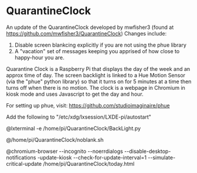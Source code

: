 # QuarantineClock

An update of the QuarantineClock developed by mwfisher3 (found at https://github.com/mwfisher3/QuarantineClock)
Changes include:
1) Disable screen blankcing explicitly if you are not using the phue library
2) A "vacation" set of messages keeping you apprised of how close to happy-hour you are.

Quarantine Clock is a Raspberry Pi that displays the day of the week and an approx time of day. The screen backlight is linked to a Hue Motion Sensor (via the "phue" python library) so that it turns on for 5 minutes at a time then turns off when there is no motion. The clock is a webpage in Chromium in kiosk mode and uses Javascript to get the day and hour.

For setting up phue, visit: https://github.com/studioimaginaire/phue

Add the following to "/etc/xdg/lxsession/LXDE-pi/autostart"

@lxterminal -e /home/pi/QuarantineClock/BackLight.py

@/home/pi/QuarantineClock/noblank.sh

@chromium-browser --incognito  --noerrdialogs --disable-desktop-notifications -update-kiosk --check-for-update-interval=1 --simulate-critical-update /home/pi/QuarantineClock/today.html


